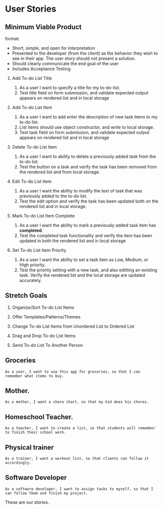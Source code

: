# User Stories

## Minimum Viable Product


format:

- Short, simple, and open for interpretation
- Presented to the developer (from the client) as the behavior they wish to see in their app. The user story should not present a solution.
- Should clearly communicate the end goal of the user
- Includes Acceptance Testing

1. Add To-do List Title
    1. As a user I want to specify a title for my to-do-list.
    2. Test title field on form submission, and validate expected output appears on rendered list and in local storage

2. Add To-do List Item
    1. As a user I want to add enter the description of new task items to my to-do list.
    2. List items should use object constructor, and write to local storage.
    3. Test task field on form submission, and validate expected output appears on rendered list and in local storage

3. Delete To-do List Item
    1. As a user I want to ability to delete a previously added task from the to-do list.
    2. Test the button on a task and verify the task has been removed from the rendered list and from local storage.

4. Edit To-do List Item
    1. As a user I want the ability to modify the text of task that was previously added to the to-do list.
    2. Test the edit option and verify the task has been updated both on the rendered list and in local storage.

5. Mark To-do List Item Complete
    1. As a user I want the ability to mark a previously added task item has **completed**.
    2. Test the completed task functionality and verify the item has been updated in both the rendered list and in local storage

6. Set To-do List Item Priority
    1. As a user I want the ability to set a task item as Low, Medium, or High priority.
    2. Test the priority setting with a new task, and also editting an existing task. Verify the rendered list and the local storage are updated accurately.

## Stretch Goals

1. Organize/Sort To-do List Items

2. Offer Templates/Patterns/Themes

3. Change To-do List Items from Unordered List to Ordered List

4. Drag and Drop To-do List Items

5. Send To-do List To Another Person



## Groceries

    As a user, I want to use this app for groceries, so that I can remember what items to buy.

## Mother.

    As a mother, I want a chore chart, so that my kid does his chores.

## Homeschool Teacher.

    As a teacher, I want to create a list, so that students will remember to finish their school work.

## Physical trainer

    As a trainer, I want a workout list, so that clients can follow it accordingly.

## Software Developer

    As a software developer, I want to assign tasks to myself, so that I can follow them and finish my project.

These are our stories.
